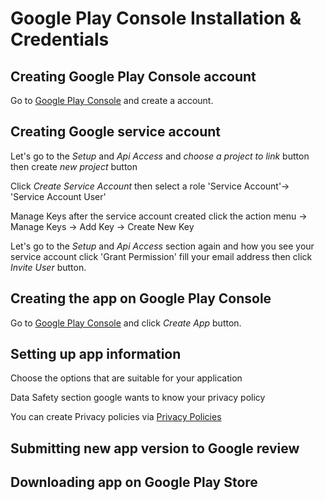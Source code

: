 # Google Play Console Installation & Credentials

## Creating Google Play Console account

Go to [Google Play Console](https://play.google.com/console) and create a account.

## Creating Google service account

Let's go to the *Setup* and *Api Access* and *choose a project to link* button then create *new project* button

Click *Create Service Account* then select a role 'Service Account'-> 'Service Account User'

Manage Keys after the service account created click the action menu -> Manage Keys -> Add Key -> Create New Key

Let's go to the *Setup* and *Api Access* section again and how you see your service account click 'Grant Permission' fill your email address then click *Invite User* button.

## Creating the app on Google Play Console

Go to [Google Play Console](https://play.google.com/console) and click *Create App* button.

## Setting up app information

Choose the options that are suitable for your application

Data Safety section google wants to know your privacy policy

You can create Privacy policies via [Privacy Policies](https://app.privacypolicies.com)

## Submitting new app version to Google review

## Downloading app on Google Play Store
